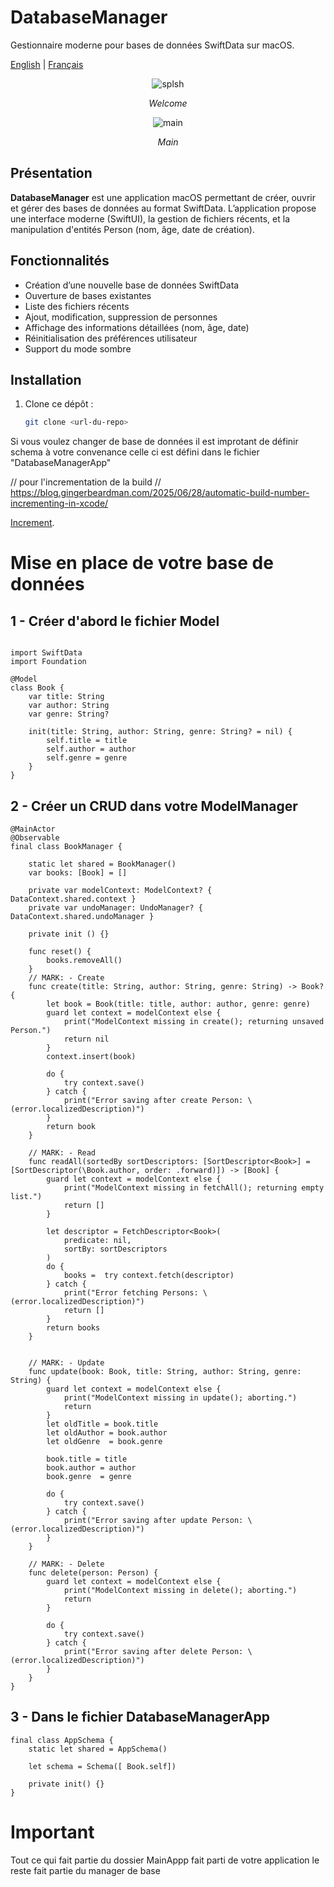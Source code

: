# DatabaseManager




Gestionnaire moderne pour bases de données SwiftData sur macOS.

<a href="README.md">English</a> | <a href="README_fr.md">Français</a>


<p align="center">
<img src="Doc/Capture1_fr.png" alt="splsh">
<p align="center">
<em>Welcome</em>
</p>
</p>

<p align="center">
<img src="Doc/Capture2_fr.png" alt="main">
<p align="center">
<em>Main</em>
</p>
</p>


## Présentation

**DatabaseManager** est une application macOS permettant de créer, ouvrir et gérer des bases de données au format SwiftData. L’application propose une interface moderne (SwiftUI), la gestion de fichiers récents, et la manipulation d'entités Person (nom, âge, date de création).

## Fonctionnalités

- Création d’une nouvelle base de données SwiftData
- Ouverture de bases existantes
- Liste des fichiers récents
- Ajout, modification, suppression de personnes
- Affichage des informations détaillées (nom, âge, date)
- Réinitialisation des préférences utilisateur
- Support du mode sombre

## Installation

1. Clone ce dépôt :
   ```sh
   git clone <url-du-repo>

Si vous voulez changer de base de données
il est improtant de définir schema à votre convenance
celle ci est défini
dans le fichier "DatabaseManagerApp"

// pour l'incrementation de la build
// https://blog.gingerbeardman.com/2025/06/28/automatic-build-number-incrementing-in-xcode/


[Increment](https://blog.gingerbeardman.com/2025/06/28/automatic-build-number-incrementing-in-xcode/).


# Mise en place de votre base de données

## 1 - Créer d'abord le fichier Model

```

import SwiftData
import Foundation

@Model
class Book {
    var title: String
    var author: String
    var genre: String?
    
    init(title: String, author: String, genre: String? = nil) {
        self.title = title
        self.author = author
        self.genre = genre
    }
}
```

## 2 - Créer un CRUD dans votre ModelManager

```
@MainActor
@Observable
final class BookManager {
    
    static let shared = BookManager()
    var books: [Book] = []
    
    private var modelContext: ModelContext? { DataContext.shared.context }
    private var undoManager: UndoManager? { DataContext.shared.undoManager }

    private init () {}
    
    func reset() {
        books.removeAll()
    }
    // MARK: - Create
    func create(title: String, author: String, genre: String) -> Book? {
        let book = Book(title: title, author: author, genre: genre)
        guard let context = modelContext else {
            print("ModelContext missing in create(); returning unsaved Person.")
            return nil
        }
        context.insert(book)
        
        do {
            try context.save()
        } catch {
            print("Error saving after create Person: \(error.localizedDescription)")
        }
        return book
    }
    
    // MARK: - Read
    func readAll(sortedBy sortDescriptors: [SortDescriptor<Book>] = [SortDescriptor(\Book.author, order: .forward)]) -> [Book] {
        guard let context = modelContext else {
            print("ModelContext missing in fetchAll(); returning empty list.")
            return []
        }
        
        let descriptor = FetchDescriptor<Book>(
            predicate: nil,
            sortBy: sortDescriptors
        )
        do {
            books =  try context.fetch(descriptor)
        } catch {
            print("Error fetching Persons: \(error.localizedDescription)")
            return []
        }
        return books
    }

    
    // MARK: - Update
    func update(book: Book, title: String, author: String, genre: String) {
        guard let context = modelContext else {
            print("ModelContext missing in update(); aborting.")
            return
        }
        let oldTitle = book.title
        let oldAuthor = book.author
        let oldGenre  = book.genre
                
        book.title = title
        book.author = author
        book.genre  = genre
                
        do {
            try context.save()
        } catch {
            print("Error saving after update Person: \(error.localizedDescription)")
        }
    }
    
    // MARK: - Delete
    func delete(person: Person) {
        guard let context = modelContext else {
            print("ModelContext missing in delete(); aborting.")
            return
        }
                
        do {
            try context.save()
        } catch {
            print("Error saving after delete Person: \(error.localizedDescription)")
        }
    }
}
```

## 3 - Dans le fichier DatabaseManagerApp
```
final class AppSchema {
    static let shared = AppSchema()
      
    let schema = Schema([ Book.self])
    
    private init() {}
}
```
# Important
Tout ce qui fait partie du dossier MainAppp fait parti de votre application 
le reste fait partie du manager de base
